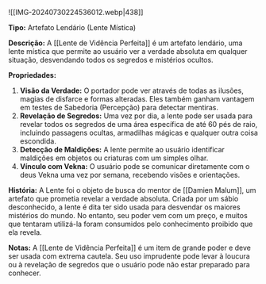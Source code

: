 ![[IMG-20240730224536012.webp|438]]

**Tipo:** Artefato Lendário (Lente Mística)

**Descrição:**
A [[Lente de Vidência Perfeita]] é um artefato lendário, uma lente mística que permite ao usuário ver a verdade absoluta em qualquer situação, desvendando todos os segredos e mistérios ocultos.

**Propriedades:**
1. **Visão da Verdade:** O portador pode ver através de todas as ilusões, magias de disfarce e formas alteradas. Eles também ganham vantagem em testes de Sabedoria (Percepção) para detectar mentiras.
2. **Revelação de Segredos:** Uma vez por dia, a lente pode ser usada para revelar todos os segredos de uma área específica de até 60 pés de raio, incluindo passagens ocultas, armadilhas mágicas e qualquer outra coisa escondida.
3. **Detecção de Maldições:** A lente permite ao usuário identificar maldições em objetos ou criaturas com um simples olhar.
4. **Vínculo com Vekna:** O usuário pode se comunicar diretamente com o deus Vekna uma vez por semana, recebendo visões e orientações.

**História:**
A Lente foi o objeto de busca do mentor de [[Damien Malum]], um artefato que prometia revelar a verdade absoluta. Criada por um sábio desconhecido, a lente é dita ter sido usada para desvendar os maiores mistérios do mundo. No entanto, seu poder vem com um preço, e muitos que tentaram utilizá-la foram consumidos pelo conhecimento proibido que ela revela.

**Notas:**
A [[Lente de Vidência Perfeita]] é um item de grande poder e deve ser usada com extrema cautela. Seu uso imprudente pode levar à loucura ou à revelação de segredos que o usuário pode não estar preparado para conhecer.